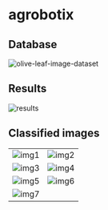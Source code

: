 # agrobotix

## Database
![olive-leaf-image-dataset]([https://example.com](https://www.kaggle.com/datasets/habibulbasher01644/olive-leaf-image-dataset))

## Results
![results](https://github.com/user-attachments/assets/90fd6183-2bac-4b32-89b3-35b89d827052)

## Classified images
|                    |                    |
|--------------------|--------------------|
| ![img1](https://github.com/user-attachments/assets/544233ee-9289-43aa-9756-64dac3434dc7) | ![img2](https://github.com/user-attachments/assets/bc1f4e52-0481-4af4-8a27-f67d92baedea) |
| ![img3](https://github.com/user-attachments/assets/c1911bdd-8d2f-4b53-81ad-e5472a7cb428) | ![img4](https://github.com/user-attachments/assets/8e0f20a0-1b02-4008-97e8-a1b257a0376a) |
| ![img5](https://github.com/user-attachments/assets/f3d79ca0-62d5-46f7-85fb-4dc33d414a12) | ![img6](https://github.com/user-attachments/assets/4e1dd92c-095e-4239-ba63-75acdcbfee6f) |
| ![img7](https://github.com/user-attachments/assets/4616dbb6-9037-4576-9483-c2f1cd5facfa) |
